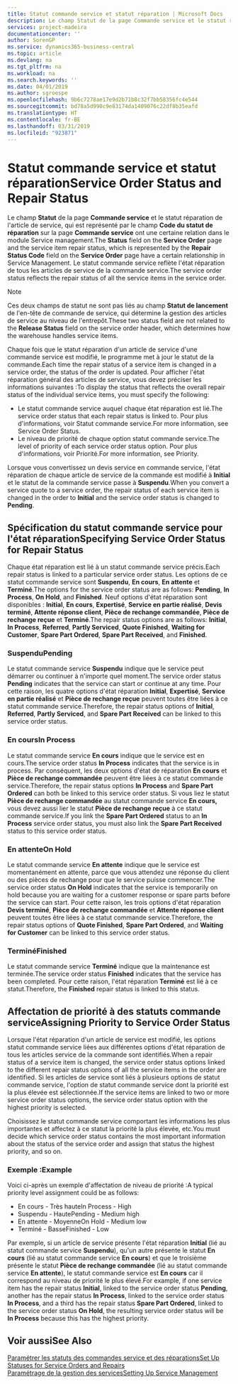 ```yaml
---
title: Statut commande service et statut réparation | Microsoft Docs
description: Le champ Statut de la page Commande service et le statut réparation de l'article de service, qui est représenté par le champ Code du statut de réparation sur la page Commande service ont une certaine relation dans le module Service management. Le statut commande service reflète l'état réparation de tous les articles de service de la commande service.
services: project-madeira
documentationcenter: ''
author: SorenGP
ms.service: dynamics365-business-central
ms.topic: article
ms.devlang: na
ms.tgt_pltfrm: na
ms.workload: na
ms.search.keywords: ''
ms.date: 04/01/2019
ms.author: sgroespe
ms.openlocfilehash: 9b6c7278ae17e9d2b71b8c32f7bb58356fc4e544
ms.sourcegitcommit: bd78a5d990c9e83174da1409076c22df8b35eafd
ms.translationtype: HT
ms.contentlocale: fr-BE
ms.lasthandoff: 03/31/2019
ms.locfileid: "923871"
---
```

# <a name="service-order-status-and-repair-status"></a><span data-ttu-id="342b1-104">Statut commande service et statut réparation</span><span class="sxs-lookup"><span data-stu-id="342b1-104">Service Order Status and Repair Status</span></span>
<span data-ttu-id="342b1-105">Le champ **Statut** de la page **Commande service** et le statut réparation de l'article de service, qui est représenté par le champ **Code du statut de réparation** sur la page **Commande service** ont une certaine relation dans le module Service management.</span><span class="sxs-lookup"><span data-stu-id="342b1-105">The **Status** field on the **Service Order** page and the service item repair status, which is represented by the **Repair Status Code** field on the **Service Order** page have a certain relationship in Service Management.</span></span> <span data-ttu-id="342b1-106">Le statut commande service reflète l'état réparation de tous les articles de service de la commande service.</span><span class="sxs-lookup"><span data-stu-id="342b1-106">The service order status reflects the repair status of all the service items in the service order.</span></span>  

> [!NOTE]  
>  <span data-ttu-id="342b1-107">Ces deux champs de statut ne sont pas liés au champ **Statut de lancement** de l'en\-tête de commande de service, qui détermine la gestion des articles de service au niveau de l'entrepôt.</span><span class="sxs-lookup"><span data-stu-id="342b1-107">These two status field are not related to the **Release Status** field on the service order header, which determines how the warehouse handles service items.</span></span>  

 <span data-ttu-id="342b1-108">Chaque fois que le statut réparation d'un article de service d'une commande service est modifié, le programme met à jour le statut de la commande.</span><span class="sxs-lookup"><span data-stu-id="342b1-108">Each time the repair status of a service item is changed in a service order, the status of the order is updated.</span></span> <span data-ttu-id="342b1-109">Pour afficher l'état réparation général des articles de service, vous devez préciser les informations suivantes :</span><span class="sxs-lookup"><span data-stu-id="342b1-109">To display the status that reflects the overall repair status of the individual service items, you must specify the following:</span></span>  

* <span data-ttu-id="342b1-110">Le statut commande service auquel chaque état réparation est lié.</span><span class="sxs-lookup"><span data-stu-id="342b1-110">The service order status that each repair status is linked to.</span></span> <span data-ttu-id="342b1-111">Pour plus d'informations, voir Statut commande service.</span><span class="sxs-lookup"><span data-stu-id="342b1-111">For more information, see Service Order Status.</span></span>  
* <span data-ttu-id="342b1-112">Le niveau de priorité de chaque option statut commande service.</span><span class="sxs-lookup"><span data-stu-id="342b1-112">The level of priority of each service order status option.</span></span> <span data-ttu-id="342b1-113">Pour plus d'informations, voir Priorité.</span><span class="sxs-lookup"><span data-stu-id="342b1-113">For more information, see Priority.</span></span>  

 <span data-ttu-id="342b1-114">Lorsque vous convertissez un devis service en commande service, l'état réparation de chaque article de service de la commande est modifié à **Initial** et le statut de la commande service passe à **Suspendu**.</span><span class="sxs-lookup"><span data-stu-id="342b1-114">When you convert a service quote to a service order, the repair status of each service item is changed in the order to **Initial** and the service order status is changed to **Pending**.</span></span>  

## <a name="specifying-service-order-status-for-repair-status"></a><span data-ttu-id="342b1-115">Spécification du statut commande service pour l'état réparation</span><span class="sxs-lookup"><span data-stu-id="342b1-115">Specifying Service Order Status for Repair Status</span></span>  
<span data-ttu-id="342b1-116">Chaque état réparation est lié à un statut commande service précis.</span><span class="sxs-lookup"><span data-stu-id="342b1-116">Each repair status is linked to a particular service order status.</span></span> <span data-ttu-id="342b1-117">Les options de ce statut commande service sont **Suspendu**, **En cours**, **En attente** et **Terminé**.</span><span class="sxs-lookup"><span data-stu-id="342b1-117">The options for the service order status are as follows: **Pending**, **In Process**, **On Hold**, and **Finished**.</span></span> <span data-ttu-id="342b1-118">Neuf options d'état réparation sont disponibles : **Initial**, **En cours**, **Expertisé**, **Service en partie réalisé**, **Devis terminé**, **Attente réponse client**, **Pièce de rechange commandée**, **Pièce de rechange reçue** et **Terminé**.</span><span class="sxs-lookup"><span data-stu-id="342b1-118">The repair status options are as follows: **Initial**, **In Process**, **Referred**, **Partly Serviced**, **Quote Finished**, **Waiting for Customer**, **Spare Part Ordered**, **Spare Part Received**, and **Finished**.</span></span>  

### <a name="pending"></a><span data-ttu-id="342b1-119">Suspendu</span><span class="sxs-lookup"><span data-stu-id="342b1-119">Pending</span></span>  
<span data-ttu-id="342b1-120">Le statut commande service **Suspendu** indique que le service peut démarrer ou continuer à n'importe quel moment.</span><span class="sxs-lookup"><span data-stu-id="342b1-120">The service order status **Pending** indicates that the service can start or continue at any time.</span></span> <span data-ttu-id="342b1-121">Pour cette raison, les quatre options d'état réparation **Initial**, **Expertisé**, **Service en partie réalisé** et **Pièce de rechange reçue** peuvent toutes être liées à ce statut commande service.</span><span class="sxs-lookup"><span data-stu-id="342b1-121">Therefore, the repair status options of **Initial**, **Referred**, **Partly Serviced**, and **Spare Part Received** can be linked to this service order status.</span></span>  

### <a name="in-process"></a><span data-ttu-id="342b1-122">En cours</span><span class="sxs-lookup"><span data-stu-id="342b1-122">In Process</span></span>  
<span data-ttu-id="342b1-123">Le statut commande service **En cours** indique que le service est en cours.</span><span class="sxs-lookup"><span data-stu-id="342b1-123">The service order status **In Process** indicates that the service is in process.</span></span> <span data-ttu-id="342b1-124">Par conséquent, les deux options d'état de réparation **En cours** et **Pièce de rechange commandée** peuvent être liées à ce statut commande service.</span><span class="sxs-lookup"><span data-stu-id="342b1-124">Therefore, the repair status options **In Process** and **Spare Part Ordered** can both be linked to this service order status.</span></span> <span data-ttu-id="342b1-125">Si vous liez le statut **Pièce de rechange commandée** au statut commande service **En cours,** vous devez aussi lier le statut **Pièce de rechange reçue** à ce statut commande service.</span><span class="sxs-lookup"><span data-stu-id="342b1-125">If you link the **Spare Part Ordered** status to an **In Process** service order status, you must also link the **Spare Part Received** status to this service order status.</span></span>  

### <a name="on-hold"></a><span data-ttu-id="342b1-126">En attente</span><span class="sxs-lookup"><span data-stu-id="342b1-126">On Hold</span></span>  
<span data-ttu-id="342b1-127">Le statut commande service **En attente** indique que le service est momentanément en attente, parce que vous attendez une réponse du client ou des pièces de rechange pour que le service puisse commencer.</span><span class="sxs-lookup"><span data-stu-id="342b1-127">The service order status **On Hold** indicates that the service is temporarily on hold because you are waiting for a customer response or spare parts before the service can start.</span></span> <span data-ttu-id="342b1-128">Pour cette raison, les trois options d'état réparation **Devis terminé**, **Pièce de rechange commandée** et **Attente réponse client** peuvent toutes être liées à ce statut commande service.</span><span class="sxs-lookup"><span data-stu-id="342b1-128">Therefore, the repair status options of **Quote Finished**, **Spare Part Ordered**, and **Waiting for Customer** can be linked to this service order status.</span></span>  

### <a name="finished"></a><span data-ttu-id="342b1-129">Terminé</span><span class="sxs-lookup"><span data-stu-id="342b1-129">Finished</span></span>  
<span data-ttu-id="342b1-130">Le statut commande service **Terminé** indique que la maintenance est terminée.</span><span class="sxs-lookup"><span data-stu-id="342b1-130">The service order status **Finished** indicates that the service has been completed.</span></span> <span data-ttu-id="342b1-131">Pour cette raison, l'état réparation **Terminé** est lié à ce statut.</span><span class="sxs-lookup"><span data-stu-id="342b1-131">Therefore, the **Finished** repair status is linked to this status.</span></span>  

## <a name="assigning-priority-to-service-order-status"></a><span data-ttu-id="342b1-132">Affectation de priorité à des statuts commande service</span><span class="sxs-lookup"><span data-stu-id="342b1-132">Assigning Priority to Service Order Status</span></span>  
<span data-ttu-id="342b1-133">Lorsque l'état réparation d'un article de service est modifié, les options statut commande service liées aux différentes options d'état réparation de tous les articles service de la commande sont identifiés.</span><span class="sxs-lookup"><span data-stu-id="342b1-133">When a repair status of a service item is changed, the service order status options linked to the different repair status options of all the service items in the order are identified.</span></span> <span data-ttu-id="342b1-134">Si les articles de service sont liés à plusieurs options de statut commande service, l'option de statut commande service dont la priorité est la plus élevée est sélectionnée.</span><span class="sxs-lookup"><span data-stu-id="342b1-134">If the service items are linked to two or more service order status options, the service order status option with the highest priority is selected.</span></span>  

<span data-ttu-id="342b1-135">Choisissez le statut commande service comportant les informations les plus importantes et affectez à ce statut la priorité la plus élevée, etc.</span><span class="sxs-lookup"><span data-stu-id="342b1-135">You must decide which service order status contains the most important information about the status of the service order and assign that status the highest priority, and so on.</span></span>  

### <a name="example"></a><span data-ttu-id="342b1-136">Exemple :</span><span class="sxs-lookup"><span data-stu-id="342b1-136">Example</span></span>  
<span data-ttu-id="342b1-137">Voici ci-après un exemple d'affectation de niveau de priorité :</span><span class="sxs-lookup"><span data-stu-id="342b1-137">A typical priority level assignment could be as follows:</span></span>  

* <span data-ttu-id="342b1-138">En cours - Très haute</span><span class="sxs-lookup"><span data-stu-id="342b1-138">In Process - High</span></span>  
* <span data-ttu-id="342b1-139">Suspendu - Haute</span><span class="sxs-lookup"><span data-stu-id="342b1-139">Pending - Medium high</span></span>  
* <span data-ttu-id="342b1-140">En attente - Moyenne</span><span class="sxs-lookup"><span data-stu-id="342b1-140">On Hold - Medium low</span></span>  
* <span data-ttu-id="342b1-141">Terminé - Basse</span><span class="sxs-lookup"><span data-stu-id="342b1-141">Finished - Low</span></span>  

<span data-ttu-id="342b1-142">Par exemple, si un article de service présente l'état réparation **Initial** (lié au statut commande service **Suspendu**), qu'un autre présente le statut **En cours** (lié au statut commande service **En cours**) et que le troisième présente le statut **Pièce de rechange commandée** (lié au statut commande service **En attente**), le statut commande service est **En cours** car il correspond au niveau de priorité le plus élevé.</span><span class="sxs-lookup"><span data-stu-id="342b1-142">For example, if one service item has the repair status **Initial**, linked to the service order status **Pending**, another has the repair status **In Process**, linked to the service order status **In Process**, and a third has the repair status **Spare Part Ordered**, linked to the service order status **On Hold**, the resulting service order status will be **In Process** because this has the highest priority.</span></span>  

## <a name="see-also"></a><span data-ttu-id="342b1-143">Voir aussi</span><span class="sxs-lookup"><span data-stu-id="342b1-143">See Also</span></span>  
[<span data-ttu-id="342b1-144">Paramétrer les statuts des commandes service et des réparations</span><span class="sxs-lookup"><span data-stu-id="342b1-144">Set Up Statuses for Service Orders and Repairs</span></span>](service-order-repair-status.md)  
[<span data-ttu-id="342b1-145">Paramétrage de la gestion des services</span><span class="sxs-lookup"><span data-stu-id="342b1-145">Setting Up Service Management</span></span>](service-setup-service.md)  
